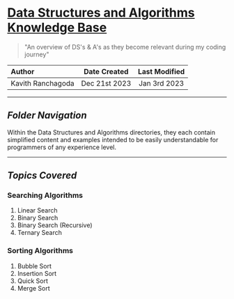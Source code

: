 # <u>Data Structures and Algorithms Knowledge Base</u>
> "An overview of DS's & A's as they become relevant during my coding journey"

| Author            |   Date Created    | Last Modified |
|:------------------|:-----------------:|:-------------:|
| Kavith Ranchagoda |   Dec 21st 2023   | Jan 3rd 2023  |

----------------------

## *Folder Navigation*
Within the Data Structures and Algorithms directories, they each contain simplified content and examples intended to be easily understandable for programmers of any experience level.

----------------------

## *Topics Covered*
### Searching Algorithms
1. Linear Search
2. Binary Search
3. Binary Search (Recursive)
4. Ternary Search

### Sorting Algorithms
1. Bubble Sort
2. Insertion Sort
3. Quick Sort
4. Merge Sort

